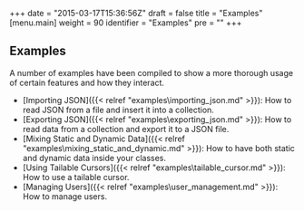 +++
date = "2015-03-17T15:36:56Z"
draft = false
title = "Examples"
[menu.main]
  weight = 90
  identifier = "Examples"
  pre = "<i class='fa fa-code'></i>"
+++

## Examples

A number of examples have been compiled to show a more thorough usage of certain features and how they interact.

- [Importing JSON]({{< relref "examples\importing_json.md" >}}): How to read JSON from a file and insert it into a collection.
- [Exporting JSON]({{< relref "examples\exporting_json.md" >}}): How to read data from a collection and export it to a JSON file.
- [Mixing Static and Dynamic Data]({{< relref "examples\mixing_static_and_dynamic.md" >}}): How to have both static and dynamic data inside your classes.
- [Using Tailable Cursors]({{< relref "examples\tailable_cursor.md" >}}): How to use a tailable cursor.
- [Managing Users]({{< relref "examples\user_management.md" >}}): How to manage users.
